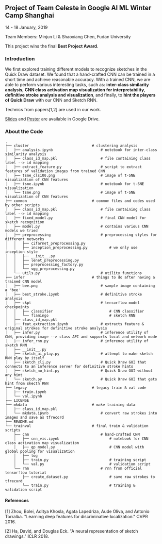 ## Project of Team Celeste in Google AI ML Winter Camp Shanghai
14 - 18 January, 2019

Team Members: Minjun Li & Shaoxiang Chen, Fudan University

This project wins the final **Best Project Award**. 

### Introduction
We first explored training different models to recognize sketches in the Quick Draw dataset. We found that a hand-crafted CNN can be trained in a short time and achieve reasonable accuracy. 
With a trained CNN, we are able to perform various interesting tasks, such as: **inter-class similarity analysis**, **CNN class activation map visualization for interpretability**, **definitive stroke analysis and visualization**, and finally, to **hint the players of Quick Draw** with our CNN and Sketch RNN.

Technics from papers[1,2] are used in our work.

[Slides](https://drive.google.com/file/d/1C3Z2w02fp16IHedLa7EsprKt8JuVorvW/view?usp=sharing) and [Poster](https://docs.google.com/presentation/d/1ZVL8tNfcQwmrQDrjD7xsQrK2Wicy3xOxWTGXVyQEUHI/edit?usp=sharing) are available in Google Drive.

### About the Code

```
.   
├── cluster                             # clustering analysis
│   ├── analysis.ipynb                      # notebook for inter-class similarity analysis
│   ├── class_id_map.pkl                    # file containing class label --> id mapping
│   ├── extract_feature.py                  # script to extract features of validation images from trained CNN
│   ├── tsne_cls100.png                     # image of t-SNE visualization of CNN features
│   ├── tsne.ipynb                          # notebook for t-SNE visualization
│   └── tsne.png                            # image of t-SNE visualization of CNN features
├── common                              # common files and codes used by other scripts
│   ├── class_id_map.pkl                    # file containing class label --> id mapping   
│   ├── fixed_model.py                      # final CNN model for sketch recognition
│   ├── model.py                            # contains various CNN models we tried
│   ├── preprocessing                       # preprocessing styles for different networks
│   │   ├── cifarnet_preprocessing.py
│   │   ├── inception_preprocessing.py          # we only use inception style
│   │   ├── __init__.py
│   │   ├── lenet_preprocessing.py
│   │   ├── preprocessing_factory.py
│   │   └── vgg_preprocessing.py
│   └── utils.py                            # utility functions
├── infer                               # things to do after having a trained CNN model
│   ├── bee.png                             # sample image containing a 'bee'
│   ├── best_stroke.ipynb                   # definitive stroke analysis
│   ├── ckpt                                # tensorflow model checkpoints
│   │   ├── classifier                          # CNN classifier
│   │   └── flamingo                            # sketch RNN
│   ├── class_id_map.pkl
│   ├── feat_extraction.ipynb               # extracts feature & original strokes for definitive stroke analysis
│   ├── infer.py                            # inference utility of CNN, providing image --> class API and supports local and network mode
│   ├── infer_rnn.py                        # inference utility of sketch RNN
│   ├── __init__.py
│   ├── sketch_ai_play.py                   # attempt to make sketch RNN play by itself
│   ├── sketch_cli.py                       # Quick Draw GUI that connects to an inference server for definitive stroke hints
│   ├── sketch_no_hint.py                   # Quick Draw GUI without any hint
│   └── sketch.py                           # Quick Draw GUI that gets hint from skecth RNN
├── legacy                              # legacy train & val code
│   ├── train.ipynb
│   └── val.ipynb
├── LICENSE
├── mkdata                              # make training data
│   ├── class_id_map.pkl
│   └── mkdata.ipynb                        # convert raw strokes into images and save as tfrecord
├── README.md
└── trainval                            # final train & validation scripts
    ├── cnn                                 # hand-crafted CNN
    │   ├── cnn_vis.ipynb                       # notebook for CNN class activation map visualization
    │   ├── gp_model.py                         # CNN model with global pooling for visualization
    │   ├── log
    │   ├── train.py                            # training script
    │   └── val.py                              # validation script
    └── rnn                                 # rnn from official tensorflow tutorial
        ├── create_dataset.py                   # save raw strokes to tfrecord
        └── train.py                            # training & validation script
```

#### References
[1] Zhou, Bolei, Aditya Khosla, Agata Lapedriza, Aude Oliva, and Antonio Torralba. "Learning deep features for discriminative localization." CVPR 2016.

[2] Ha, David, and Douglas Eck. "A neural representation of sketch drawings." ICLR 2018.
